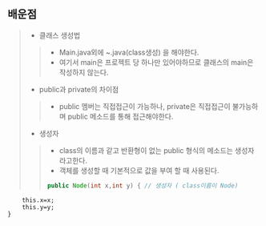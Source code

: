 ## 배운점
> * 클래스 생성법
> > * Main.java외에 ~.java(class생성) 을 해야한다.
> > * 여기서 main은 프로젝트 당 하나만 있어야하므로 클래스의 main은 작성하지 않는다.
> * public과 private의 차이점
> > * public 멤버는 직접접근이 가능하나, private은 직접접근이 불가능하며 public 메소드를 통해 접근해야한다.
> * 생성자
> > * class의 이름과 같고 반환형이 없는 public 형식의 메소드는 생성자라고한다.
> > * 객체를 생성할 때 기본적으로 값을 부여 할 때 사용된다.
> > ```Java
> > public Node(int x,int y) { // 생성자 ( class이름이 Node)
		this.x=x;
		this.y=y;
	}
> > ```
